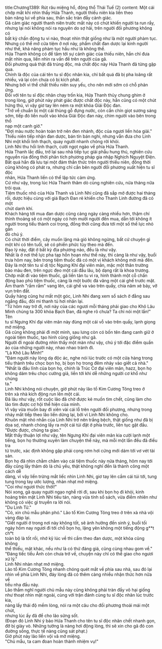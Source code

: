 title:Chương1389: Rút râu miệng hổ, động thổ Thái Tuế (2)
content:
Một cái chớp mắt khi nhìn thấy Hứa Thanh, người thiếu niên kia liền theo<br>bản năng lui về phía sau, thần sắc tràn đầy cảnh giác.<br>Gã cảm giác người thanh niên trước mắt này có chút khiến người ta run rẩy,<br>nhưng lại nói không nói ra nguyên do sợ hãi, trên người đối phương không có<br>bất kỳ chấn động tu vi nào, thoạt nhìn thật giống như là một người phàm tục.<br>Nhưng có thể mở cửa tiệm ở nơi này, phẩm chất đan dược lại kinh người<br>như thế, khả năng phàm tục hầu như là không thể.<br>Hứa Thanh không có để tâm tới sự cảnh giác của thiếu niên, hắn chỉ đưa<br>mắt nhìn qua, liền nhìn ra vấn đề trên người của gã.<br>Đối phương quả thật đã trúng độc, mà chất độc này Hứa Thanh đã từng gặp<br>qua.<br>Chính là độc của cái tên tu sĩ độc nhãn kia, chỉ bất quá đã bị pha loãng rất<br>nhiều, vả lại còn chưa có bị kích phát.<br>Nhưng bởi vì thể chất thiếu niên suy yếu, cho nên mới sớm có chỗ phản<br>ứng.<br>Đối với tên tu sĩ độc nhãn chạy trốn kia, Hứa Thanh thủy chung ghim ở<br>trong lòng, giờ phút này phát giác được chất độc này, hắn cũng có một chút<br>hứng thú, vì vậy giơ tay lên ném ra một khỏa Giải Độc đan.<br>"Trở về chuẩn bị một cái thùng gỗ đựng nước, còn cần chín giọt sương sáng<br>sớm, tiếp đó liền nuốt vào khỏa Giải Độc đan này, chìm người vào bên trong thổ<br>nạp một canh giờ."<br>"Đợi màu nước hoàn toàn trở nên đen nhánh, độc của ngươi liền hóa giải."<br>Thiếu niên tiếp nhận đan dược, bán tín bán nghi, nhưng vẫn đưa cho Linh<br>Nhi một khối linh thạch, quay người nhanh chóng rời khỏi.<br>Linh Nhi thu hồi linh thạch, cười ngọt ngào về phía Hứa Thanh.<br>Hứa Thanh lắc đầu, trở lại sau nhà tiếp tục giải phẫu hung thú, nghiên cứu<br>nguyền rủa đồng thời phân tích phương pháp gia nhập Nghịch Nguyệt Điện.<br>Bất quá hắn đã lưu tại một đám thần thức trên người thiếu niên, đồng thời<br>cũng không có phát ra, nhưng chỉ cần bên người đối phương xuất hiện tu sĩ độc<br>nhãn, Hứa Thanh liền có thể lập tức cảm ứng.<br>Cứ như vậy, trong lúc Hứa Thanh thăm dò cùng nghiên cứu, nửa tháng nữa<br>trôi qua.<br>Tiệm thuốc nhỏ của Hứa Thanh và Linh Nhi cũng đã sắp mở được hai tháng<br>rồi, dược hiệu cùng với giá Bạch Đan rẻ khiến cho Thanh Linh đường đã có một<br>chút danh khí.<br>Khách hàng tới mua đan dược cũng càng ngày càng nhiều hơn, thậm chí<br>thỉnh thoảng sẽ có một ngày có hơn mười người đến mua, dẫn tới không ít<br>người trong tiểu thành coi trọng, đồng thời cũng đưa tới một số thế lực nhỏ gần<br>đó chú ý.<br>Có chút thời điểm, cây muốn lặng mà gió không ngừng, bất cứ chuyện gì<br>một khi có tên tuổi, sẽ có phiền phức tùy theo mà đến.<br>Đạo lý này, đặt ở bất kỳ địa phương nào, đều là như vậy.<br>Nhất là ở nơi thế lực pha tạp hỗn hoạn như thế này, thì càng là như vậy, buổi<br>trưa hôm nay, bên trong tiệm thuốc đã có một vị khách không mời mà đến.<br>Đây là một tên tu sĩ dị tộc Ngưng Khí đại viên mãn, mặc một thân trường<br>bào màu đen, trên ngực đeo một cái đầu lâu, bộ dạng rất là khoa trương.<br>Chớp mắt đi vào tiệm thuốc, gã liền tản tu vi ra, hình thành một cỗ chấn<br>động bao phủ tiệm thuốc, càng là một bước đá văng một cái ghế trước mặt.<br>Âm thanh "rầm rầm" vang lên, cái ghế va vào trên quầy, chia năm xẻ bảy, vỡ<br>vụn trên đất.<br>Quầy hàng cũng hư mất một góc, Linh Nhi đang xem sổ sách ở đằng sau<br>ngẩng đầu, đôi mi thanh tú hơi nhăn lại.<br>"Từ hôm nay trở đi, nơi này của các ngươi mỗi tháng phải giao cho Khô Lâu<br>Minh chúng ta 300 khỏa Bạch Đan, đã nghe rõ chưa? Ta chỉ nói một lần!" Tên<br>tu sĩ Ngưng Khí đại viên mãn này đùng một cái vỗ vào trên quầy, lạnh giọng<br>mở miệng.<br>Gã cũng không phải đi một mình, sau lưng còn có bốn tên đang canh giữ ở<br>ngoài tiệm thuốc, tạo hình cũng giống như gã.<br>Người đi ngoài đường nhìn thấy một màn như vậy, chú ý tới đặc điểm quần<br>áo của những người này, nhao nhao tránh đi.<br>"Là Khô Lâu Minh!"<br>"Đám người này lòng dạ độc ác, nghe nói lúc trước có một cửa hàng trong<br>tiểu thành trêu chọc bọn họ, bị bọn họ trong đêm nhảy vào giết cả nhà."<br>"Nhất là đầu lĩnh của bọn họ, chính là Trúc Cơ đại viên mãn, hazz, bọn họ<br>không dám trêu chọc cường giả, liền tới khi dễ những người cơ khổ như chúng<br>ta."<br>Linh Nhi không nói chuyện, giờ phút này lão tổ Kim Cương Tông treo ở<br>trên xà nhà kích động run lên một cái.<br>Đã lâu như vậy, rốt cuộc lão đã chờ được kẻ muốn tìm chết, cũng làm cho<br>lão tìm được cơ hội thể hiện của mình.<br>Vì vậy vừa muốn bay đi xiên vài cái lỗ trên người đối phương, nhưng trong<br>nháy mắt tiếp theo lão liền dừng lại, bởi vì Linh Nhi không cho.<br>Khuôn mặt nhỏ nhắn của Linh Nhi trở nên trắng bệch, thật giống như đã bị<br>dọa sợ, nhanh chóng lấy ra một cái túi đặt ở phía trước, liên tục gật đầu.<br>"Được được, chúng ta giao."<br>Mắt thấy thuận lợi như vậy, tên Ngưng Khí đại viên mãn kia cười lạnh một<br>tiếng, bọn họ thường xuyên làm chuyện thế này, mà mỗi một lần đều đã điều tra<br>từ trước, xác định không gặp phải cọng rơm hơi cứng mới dám tới vơ vét tài<br>sản.<br>Bọn họ đã nhìn chằm chằm vào cái tiệm thuốc này nửa tháng, hôm nay tới<br>đây cũng lấy thăm dò là chủ yếu, thật không nghĩ đến là thành công một cách dễ<br>dàng, vì vậy liền trừng mắt liếc nhìn Linh Nhi, giơ tay lên cầm cái túi tới, tung<br>tung trong tay ước lượng, nhàn nhạt mở miệng.<br>"Coi như ngươi thức thời!"<br>Nói xong, gã quay người ngạo nghễ rời đi, sau khi bọn họ đi khỏi, kinh<br>hoảng trên mặt Linh Nhi tiêu tán, nàng vừa tính sổ sách, vừa điềm nhiên như<br>không có việc gì truyền ra lời nói.<br>"Du Linh Tử."<br>"Có, xin chủ mẫu phân phó." Lão tổ Kim Cương Tông treo ở trên xà nhà vội<br>vàng đáp lại.<br>"Giết người ở trong nơi này không tốt, sẽ ảnh hưởng đến sinh ý, buổi tối<br>ngày hôm nay ngươi đi tới chỗ bọn họ, lặng yên không một tiếng động g**t ch*t<br>toàn bộ là tốt rồi, nhớ kỹ lúc về thì cầm theo đan dược, một khỏa cũng không<br>thể thiếu, mặt khác, nếu như là có thứ đáng giá, cũng cùng nhau gom về."<br>"Đáng tiếc tiểu Ảnh còn chưa trở về, chuyện này chỉ có thể giao cho ngươi<br>xử lý."<br>Linh Nhi nhàn nhạt mở miệng.<br>Lão tổ Kim Cương Tông nhanh chóng quét mắt về phía sau nhà, sau đó lại<br>nhìn về phía Linh Nhi, đáy lòng đã có thêm càng nhiều nhận thức hơn nữa về<br>tiểu nha đầu này.<br>Lão thầm nghĩ người chủ mẫu này cũng không phải tràn đầy vô hại giống<br>như thoạt nhìn mặt ngoài, cùng với trận đánh cùng tu sĩ độc nhãn lúc trước kia,<br>nàng lấy thái độ mềm lòng, nói ra một câu cho đối phương thoải mái một chút,<br>nhưng lúc ấy đã để cho lão sửng sốt.<br>(Đoạn đó Linh Nhi ý bảo Hứa Thanh cho tên tu sĩ độc nhãn chết nhanh gọn,<br>đỡ bị giày vò. Những tưởng là nàng hơi động lòng, thì sẽ xin cho gã đó con<br>đường sống, thực tế nàng cũng sát phạt.)<br>Giờ phút này lão liền vội vã mở miệng.<br>"Chủ mẫu, ta cam đoan hoàn thành nhiệm vụ!"